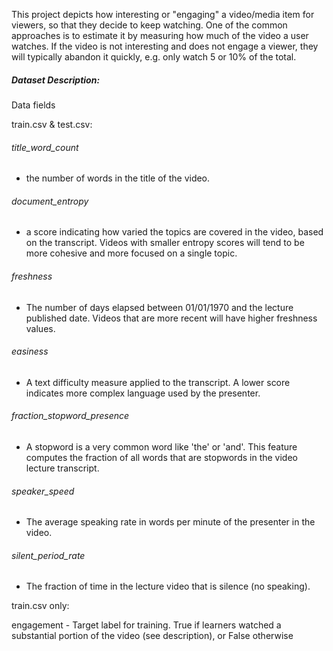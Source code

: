 This project depicts how interesting or "engaging" a video/media item for viewers, so that they decide to keep watching. One of the common approaches is to estimate it by measuring how much of the video a user watches. If the video is not interesting and does not engage a viewer, they will typically abandon it quickly, e.g. only watch 5 or 10% of the total. 

##### Dataset Description:
Data fields

train.csv & test.csv:

###### title_word_count 
  - the number of words in the title of the video.

###### document_entropy 
  - a score indicating how varied the topics are covered in the video, based on the transcript. Videos with smaller entropy scores will tend to be more cohesive and more focused on a single topic.

###### freshness 
  - The number of days elapsed between 01/01/1970 and the lecture published date. Videos that are more recent will have higher freshness values.

###### easiness 
  - A text difficulty measure applied to the transcript. A lower score indicates more complex language used by the presenter.

###### fraction_stopword_presence 
  - A stopword is a very common word like 'the' or 'and'. This feature computes the fraction of all words that are stopwords in the video lecture transcript.

###### speaker_speed 
  - The average speaking rate in words per minute of the presenter in the video.

###### silent_period_rate 
  - The fraction of time in the lecture video that is silence (no speaking).

train.csv only:

engagement - Target label for training. True if learners watched a substantial portion of the video (see description), or False otherwise
